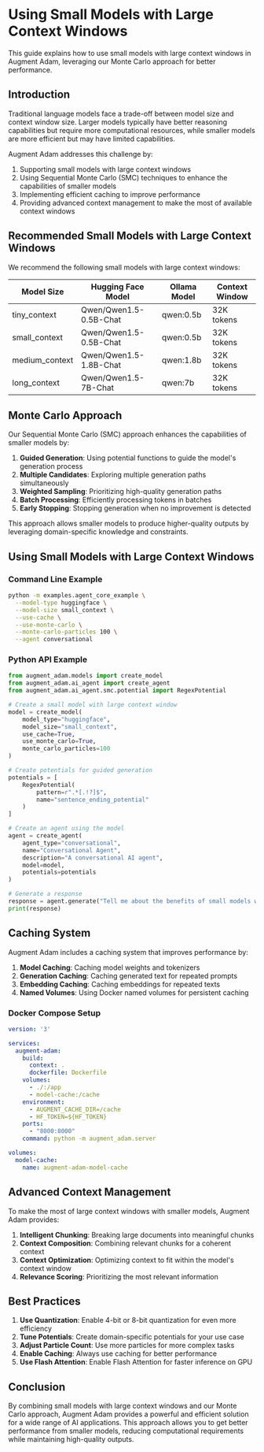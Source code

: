 # Using Small Models with Large Context Windows

This guide explains how to use small models with large context windows in Augment Adam, leveraging our Monte Carlo approach for better performance.

## Introduction

Traditional language models face a trade-off between model size and context window size. Larger models typically have better reasoning capabilities but require more computational resources, while smaller models are more efficient but may have limited capabilities.

Augment Adam addresses this challenge by:

1. Supporting small models with large context windows
2. Using Sequential Monte Carlo (SMC) techniques to enhance the capabilities of smaller models
3. Implementing efficient caching to improve performance
4. Providing advanced context management to make the most of available context windows

## Recommended Small Models with Large Context Windows

We recommend the following small models with large context windows:

| Model Size | Hugging Face Model | Ollama Model | Context Window |
|------------|-------------------|--------------|----------------|
| tiny_context | Qwen/Qwen1.5-0.5B-Chat | qwen:0.5b | 32K tokens |
| small_context | Qwen/Qwen1.5-0.5B-Chat | qwen:0.5b | 32K tokens |
| medium_context | Qwen/Qwen1.5-1.8B-Chat | qwen:1.8b | 32K tokens |
| long_context | Qwen/Qwen1.5-7B-Chat | qwen:7b | 32K tokens |

## Monte Carlo Approach

Our Sequential Monte Carlo (SMC) approach enhances the capabilities of smaller models by:

1. **Guided Generation**: Using potential functions to guide the model's generation process
2. **Multiple Candidates**: Exploring multiple generation paths simultaneously
3. **Weighted Sampling**: Prioritizing high-quality generation paths
4. **Batch Processing**: Efficiently processing tokens in batches
5. **Early Stopping**: Stopping generation when no improvement is detected

This approach allows smaller models to produce higher-quality outputs by leveraging domain-specific knowledge and constraints.

## Using Small Models with Large Context Windows

### Command Line Example

```bash
python -m examples.agent_core_example \
  --model-type huggingface \
  --model-size small_context \
  --use-cache \
  --use-monte-carlo \
  --monte-carlo-particles 100 \
  --agent conversational
```

### Python API Example

```python
from augment_adam.models import create_model
from augment_adam.ai_agent import create_agent
from augment_adam.ai_agent.smc.potential import RegexPotential

# Create a small model with large context window
model = create_model(
    model_type="huggingface",
    model_size="small_context",
    use_cache=True,
    use_monte_carlo=True,
    monte_carlo_particles=100
)

# Create potentials for guided generation
potentials = [
    RegexPotential(
        pattern=r".*[.!?]$",
        name="sentence_ending_potential"
    )
]

# Create an agent using the model
agent = create_agent(
    agent_type="conversational",
    name="Conversational Agent",
    description="A conversational AI agent",
    model=model,
    potentials=potentials
)

# Generate a response
response = agent.generate("Tell me about the benefits of small models with large context windows.")
print(response)
```

## Caching System

Augment Adam includes a caching system that improves performance by:

1. **Model Caching**: Caching model weights and tokenizers
2. **Generation Caching**: Caching generated text for repeated prompts
3. **Embedding Caching**: Caching embeddings for repeated texts
4. **Named Volumes**: Using Docker named volumes for persistent caching

### Docker Compose Setup

```yaml
version: '3'

services:
  augment-adam:
    build:
      context: .
      dockerfile: Dockerfile
    volumes:
      - ./:/app
      - model-cache:/cache
    environment:
      - AUGMENT_CACHE_DIR=/cache
      - HF_TOKEN=${HF_TOKEN}
    ports:
      - "8000:8000"
    command: python -m augment_adam.server

volumes:
  model-cache:
    name: augment-adam-model-cache
```

## Advanced Context Management

To make the most of large context windows with smaller models, Augment Adam provides:

1. **Intelligent Chunking**: Breaking large documents into meaningful chunks
2. **Context Composition**: Combining relevant chunks for a coherent context
3. **Context Optimization**: Optimizing context to fit within the model's context window
4. **Relevance Scoring**: Prioritizing the most relevant information

## Best Practices

1. **Use Quantization**: Enable 4-bit or 8-bit quantization for even more efficiency
2. **Tune Potentials**: Create domain-specific potentials for your use case
3. **Adjust Particle Count**: Use more particles for more complex tasks
4. **Enable Caching**: Always use caching for better performance
5. **Use Flash Attention**: Enable Flash Attention for faster inference on GPU

## Conclusion

By combining small models with large context windows and our Monte Carlo approach, Augment Adam provides a powerful and efficient solution for a wide range of AI applications. This approach allows you to get better performance from smaller models, reducing computational requirements while maintaining high-quality outputs.

